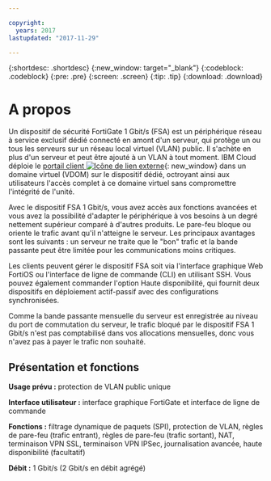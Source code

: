 ```yaml
---

copyright:
  years: 2017
lastupdated: "2017-11-29"

---
```


{:shortdesc: .shortdesc}
{:new_window: target="_blank"}
{:codeblock: .codeblock}
{:pre: .pre}
{:screen: .screen}
{:tip: .tip}
{:download: .download}

# A propos

Un dispositif de sécurité FortiGate 1 Gbit/s (FSA) est un périphérique réseau à service exclusif dédié connecté en amont d'un serveur, qui protège un ou tous les serveurs sur un réseau local virtuel (VLAN) public. Il s'achète en plus d'un serveur et peut être ajouté à un VLAN à tout moment.  IBM Cloud déploie le [portail client ![Icône de lien externe](../../icons/launch-glyph.svg "Icône de lien externe")](http://www.fortinet.com/sites/default/files/productdatasheets/FortiGate-300C.pdf){: new_window} dans un domaine virtuel (VDOM) sur le dispositif dédié, octroyant ainsi aux utilisateurs l'accès complet à ce domaine virtuel sans compromettre l'intégrité de l'unité. 

Avec le dispositif FSA 1 Gbit/s, vous avez accès aux fonctions avancées et vous avez la possibilité d'adapter le périphérique à vos besoins à un degré nettement supérieur comparé à d'autres produits. Le pare-feu bloque ou oriente le trafic avant qu'il n'atteigne le serveur. Les principaux avantages sont les suivants : un serveur ne traite que le "bon" trafic et la bande passante peut être limitée pour les communications moins critiques. 

Les clients peuvent gérer le dispositif FSA soit via l'interface graphique Web FortiOS ou l'interface de ligne de commande (CLI) en utilisant SSH. Vous pouvez également commander l'option Haute disponibilité, qui fournit deux dispositifs en déploiement actif-passif avec des configurations synchronisées.

Comme la bande passante mensuelle du serveur est enregistrée au niveau du port de commutation du serveur, le trafic bloqué par le dispositif FSA 1 Gbit/s n'est pas comptabilisé dans vos allocations mensuelles, donc vous n'avez pas à payer le trafic non souhaité.

## Présentation et fonctions

**Usage prévu :** protection de VLAN public unique

**Interface utilisateur :** interface graphique FortiGate et interface de ligne de commande

**Fonctions :** filtrage dynamique de paquets (SPI), protection de VLAN, règles de pare-feu (trafic entrant), règles de pare-feu (trafic sortant), NAT, terminaison VPN SSL, terminaison VPN IPSec, journalisation avancée, haute disponibilité (facultatif)

**Débit :** 1 Gbit/s (2 Gbit/s en débit agrégé) 
